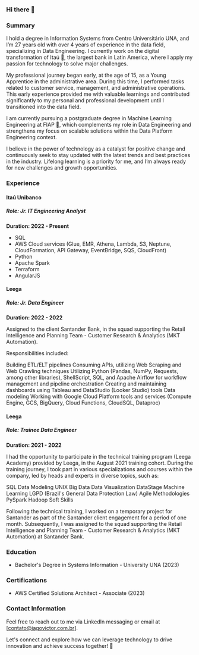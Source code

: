 ### Hi there 👋

### Summary

I hold a degree in Information Systems from Centro Universitário UNA, and I’m 27 years old with over 4 years of experience in the data field, specializing in Data Engineering. I currently work on the digital transformation of Itaú 🧡, the largest bank in Latin America, where I apply my passion for technology to solve major challenges.

My professional journey began early, at the age of 15, as a Young Apprentice in the administrative area. During this time, I performed tasks related to customer service, management, and administrative operations. This early experience provided me with valuable learnings and contributed significantly to my personal and professional development until I transitioned into the data field.

I am currently pursuing a postgraduate degree in Machine Learning Engineering at FIAP 🚀, which complements my role in Data Engineering and strengthens my focus on scalable solutions within the Data Platform Engineering context.

I believe in the power of technology as a catalyst for positive change and continuously seek to stay updated with the latest trends and best practices in the industry. Lifelong learning is a priority for me, and I’m always ready for new challenges and growth opportunities.

### Experience

#### Itaú Unibanco
##### **Role: Jr. IT Engineering Analyst**
**Duration: 2022 - Present**

- SQL
- AWS Cloud services (Glue, EMR, Athena, Lambda, S3, Neptune, CloudFormation, API Gateway, EventBridge, SQS, CloudFront)
- Python
- Apache Spark
- Terraform
- AngularJS

#### Leega
##### **Role: Jr. Data Engineer**
**Duration: 2022 - 2022**

Assigned to the client Santander Bank, in the squad supporting the Retail Intelligence and Planning Team - Customer Research & Analytics (MKT Automation).

Responsibilities included:

Building ETL/ELT pipelines
Consuming APIs, utilizing Web Scraping and Web Crawling techniques
Utilizing Python (Pandas, NumPy, Requests, among other libraries), ShellScript, SQL, and Apache Airflow for workflow management and pipeline orchestration
Creating and maintaining dashboards using Tableau and DataStudio (Looker Studio) tools
Data modeling
Working with Google Cloud Platform tools and services (Compute Engine, GCS, BigQuery, Cloud Functions, CloudSQL, Dataproc)

#### Leega
##### **Role: Trainee Data Engineer**
**Duration: 2021 - 2022**

I had the opportunity to participate in the technical training program (Leega Academy) provided by Leega, in the August 2021 training cohort. During the training journey, I took part in various specializations and courses within the company, led by heads and experts in diverse topics, such as:

SQL
Data Modeling
UNIX
Big Data
Data Visualization
DataStage
Machine Learning
LGPD (Brazil's General Data Protection Law)
Agile Methodologies
PySpark
Hadoop
Soft Skills

Following the technical training, I worked on a temporary project for Santander as part of the Santander client engagement for a period of one month. Subsequently, I was assigned to the squad supporting the Retail Intelligence and Planning Team - Customer Research & Analytics (MKT Automation) at Santander Bank.

### Education

- Bachelor's Degree in Systems Information - University UNA (2023)

### Certifications

- AWS Certified Solutions Architect - Associate (2023)

### Contact Information

Feel free to reach out to me via LinkedIn messaging or email at [contato@iagovictor.com.br].

Let's connect and explore how we can leverage technology to drive innovation and achieve success together! 🚀
